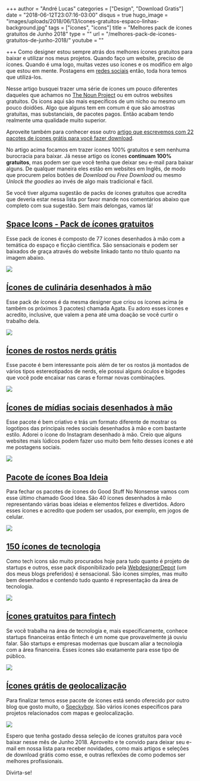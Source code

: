 +++
author = "André Lucas"
categories = ["Design", "Download Gratis"]
date = "2018-06-12T23:07:16-03:00"
disqus = true
hugo_image = "images/uploads/2018/06/13/icones-gratuitos-espaco-linhas-background.jpg"
tags = ["ícones", "icons"]
title = "Melhores pack de ícones gratuitos de Junho 2018"
type = ""
url = "/melhores-pack-de-icones-gratuitos-de-junho-2018/"
youtube = ""

+++
Como designer estou sempre atrás dos melhores ícones gratuitos para baixar e utilizar nos meus projetos. Quando faço um website, preciso de ícones. Quando é uma logo, muitas vezes uso ícones e os modifico em algo que estou em mente. Postagens em [redes sociais](https://idealmarketing.com.br/blog/tudo-sobre-rede-social/  ) então, toda hora temos que utilizá-los.

Nesse artigo busquei trazer uma série de ícones um pouco diferentes daqueles que achamos no [The Noun Project](http://thenounproject.com/) ou em outros websites gratuitos. Os icons aqui são mais específicos de um nicho ou mesmo um pouco doidões. Algo que alguns tem em comum é que são amostras gratuitas, mas substanciais, de pacotes pagos. Então acabam tendo realmente uma qualidade muito superior.

Aproveite também para conhecer esse outro [artigo que escrevemos com 22 pacotes de ícones grátis para você fazer download](https://www.igluonline.com/22-packs-dos-melhores-icones-gratuitos-para-2018/).

No artigo acima focamos em trazer ícones 100% gratuitos e sem nenhuma burocracia para baixar. Já nesse artigo os ícones **continuam 100% gratuitos**, mas podem ser que você tenha que deixar seu e-mail para baixar alguns. De qualquer maneira eles estão em websites em Inglês, de modo que procurem pelos botões de _Download_ ou _Free Download_ ou mesmo _Unlock the goodies_ ao invés de algo mais tradicional e fácil.

Se você tiver alguma sugestão de packs de ícones gratuitos que acredita que deveria estar nessa lista por favor mande nos comentários abaixo que completo com sua sugestão. Sem mais delongas, vamos lá!

## [Space Icons - Pack de ícones gratuitos](https://goodstuffnononsense.com/hand-drawn-icons/space-icons/)

Esse pack de ícones é composto de 77 ícones desenhados à mão com a temática do espaço e ficção científica. São sensacionais e podem ser baixados de graça através do website linkado tanto no título quanto na imagem abaixo.

[![](images/uploads/2018/06/13/icones-gratuitos-espaco-linhas.jpg)](https://goodstuffnononsense.com/hand-drawn-icons/space-icons/)

## [Ícones de culinária desenhados à mão](https://goodstuffnononsense.com/hand-drawn-icons/cooking-icons/)

Esse pack de ícones é da mesma designer que criou os ícones acima (e também os próximos 3 pacotes) chamada Agata. Eu adoro esses ícones e acredito, inclusive, que valem a pena até uma doação se você curtir o trabalho dela.

[![](images/uploads/2018/06/13/icones-de-graca-culinaria-e-comida.jpg)](https://goodstuffnononsense.com/hand-drawn-icons/cooking-icons/)

## [Ícones de rostos nerds grátis](https://goodstuffnononsense.com/hand-drawn-icons/geek-pack/)

Esse pacote é bem interessante pois além de ter os rostos já montados de vários tipos estereotipados de nerds, ele possui alguns óculos e bigodes que você pode encaixar nas caras e formar novas combinações.

[![](images/uploads/2018/06/13/icones-2018-rostos-nerds.jpg)](https://goodstuffnononsense.com/hand-drawn-icons/geek-pack/)

## [Ícones de mídias sociais desenhados à mão](https://goodstuffnononsense.com/hand-drawn-icons/social-media-icons/)

Esse pacote é bem criativo e trás um formato diferente de mostrar os logotipos das principais redes sociais desenhados à mão e com bastante estilo. Adorei o ícone do Instagram desenhado à mão. Creio que alguns websites mais lúdicos podem fazer uso muito bem feito desses ícones e até me postagens sociais.

[![](images/uploads/2018/06/13/icones-midias-sociais-facebook-twitter-instagram-youtube-gratuitos-desenhado-a-mao.jpg)](https://goodstuffnononsense.com/hand-drawn-icons/social-media-icons/)

## [Pacote de ícones Boa Ideia](https://goodstuffnononsense.com/hand-drawn-icons/good-idea/)

Para fechar os pacotes de ícones do Good Stuff No Nonsense vamos com esse último chamado Good Idea. São 40 ícones desenhados à mão representando várias boas ideias e elementos felizes e divertidos. Adoro esses ícones e acredito que podem ser usados, por exemplo, em jogos de celular.

[![](images/uploads/2018/06/13/good-idea-icons-free.jpg)](https://goodstuffnononsense.com/hand-drawn-icons/good-idea/)

## [150 ícones de tecnologia](https://www.webdesignerdepot.com/2017/11/free-download-150-tech-icons/)

Como tech icons são muito procurados hoje para tudo quanto é projeto de startups e outros, esse pack disponibilizado pela [WebdesignerDepot](https://www.webdesignerdepot.com) (um dos meus blogs preferidos) é sensacional. São ícones simples, mas muito bem desenhados e contendo tudo quanto é representação da área de tecnologia.

[![](images/uploads/2018/06/13/icones-tecnologia-linha-fina-gratis.jpg)](https://www.webdesignerdepot.com/2017/11/free-download-150-tech-icons/)

## [Ícones gratuitos para fintech](https://www.webdesignerdepot.com/2017/08/free-download-fintech-icon-set/)

Se você trabalha na área de tecnologia e, mais especificamente, conhece startups financeiras então fintech é um nome que provavelmente já ouviu falar. São startups e empresas modernas que buscam aliar a tecnologia com a área financeira. Esses ícones são exatamente para esse tipo de público.

[![](images/uploads/2018/06/13/icones-para-fintech.jpg)](https://www.webdesignerdepot.com/2017/08/free-download-fintech-icon-set/)

## [Ícones grátis de geolocalização](https://speckyboy.com/free-location-icon-set/)

Para finalizar temos esse pacote de ícones está sendo oferecido por outro blog que gosto muito, o [Speckyboy](https://speckyboy.com). São vários ícones específicos para projetos relacionados com mapas e geolocalização.

[![](images/uploads/2018/06/13/icones-gratis-geolocalizacao.jpg)](https://speckyboy.com/free-location-icon-set/)

Espero que tenha gostado dessa seleção de ícones gratuitos para você baixar nesse mês de Junho 2018. Aproveito e te convido para deixar seu e-mail em nossa lista para receber novidades, como mais artigos e seleções de download grátis como esse, e outras reflexões de como podemos ser melhores profissionais.

Divirta-se!
